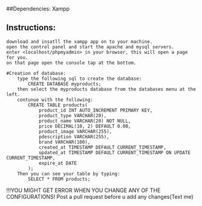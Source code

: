 ##Dependencies:
Xampp

## Instructions:

    download and insatll the xampp app on to your machine.
    open the control panel and start the apache and mysql servers.
    enter <localhost/phpmyadmin> in your browser, this will open a page for you.
    on that page open the console tap at the bottom.

    #Creation of database:
        type the following sql to create the database:
            CREATE DATABASE myproducts;
        then select the myproducts database from the databases menu at the left.
        contunue with the following:
            CREATE TABLE products(
                product_id INT AUTO_INCREMENT PRIMARY KEY,
                product_type VARCHAR(20),
                product_name VARCHAR(20) NOT NULL,
                price DECIMAL(10, 2) DEFAULT 0.00,
                product_image VARCHAR(255),
                pdescription VARCHAR(255),
                brand VARCHAR(100),
                created_at TIMESTAMP DEFAULT CURRENT_TIMESTAMP,
                updated_at TIMESTAMP DEFAULT CURRENT_TIMESTAMP ON UPDATE CURRENT_TIMESTAMP,
                expire_at DATE
            );
        Then you can see your table by typing:
            SELECT * FROM products;

!!!YOU MIGHT GET ERROR WHEN YOU CHANGE ANY OF THE CONFIGURATIONS!
Post a pull request before u add any changes(Text me)
